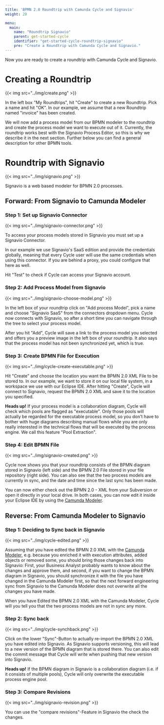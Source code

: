 ```yaml
---
title: 'BPMN 2.0 Roundtrip with Camunda Cycle and Signavio'
weight: 20

menu:
  main:
    name: "Roundtrip Signavio"
    parent: get-started-cycle
    identifier: "get-started-cycle-roundtrip-signavio"
    pre: "Create a Roundtrip with Camunda Cycle and Signavio."
---
```


Now you are ready to create a roundtrip with Camunda Cycle and Signavio.


# Creating a Roundtrip

{{< img src="../img/create.png" >}}

In the left box "My Roundtrips", hit "Create" to create a new Roundtrip. Pick a name and hit "OK". In our example, we assume that a new Roundtrip named "invoice" has been created.

We will now add a process model from our BPMN modeler to the roundtrip and create the process model we want to execute out of it. Currently, the roundtrip works best with the Signavio Process Editor, so this is why we describe it in the next section. Further below you can find a general description for other BPMN tools.


# Roundtrip with Signavio

{{< img src="../img/signavio.png" >}}

Signavio is a web based modeler for BPMN 2.0 processes.

## Forward: From Signavio to Camunda Modeler

### Step 1: Set up Signavio Connector

{{< img src="../img/signavio-connector.png" >}}

To access your process models stored in Signavio you must set up a Signavio Connector.

In our example we use Signavio's SaaS edition and provide the credentials globally, meaning that every Cycle user will use the same credentials when using this connector. If you are behind a proxy, you could configure that here as well.

Hit "Test" to check if Cycle can access your Signavio account.

### Step 2: Add Process Model from Signavio

{{< img src="../img/signavio-choose-model.png" >}}

In the left box of your roundtrip click on "Add process Model", pick a name and choose "Signavio SaaS" from the connectors dropdown menu. Cycle now connects with Signavio, so after a short time you can navigate through the tree to select your process model.

After you hit "Add", Cycle will save a link to the process model you selected and offers you a preview image in the left box of your roundtrip. It also says that the process model has not been synchronized yet, which is true.

### Step 3: Create BPMN File for Execution

{{< img src="../img/cycle-create-executable.png" >}}

Hit "Create" and choose the location you want the BPMN 2.0 XML File to be stored to. In our example, we want to store it on our local file system, in a workspace we use with our Eclipse IDE. After hitting "Create", Cycle will connect to Signavio, request the BPMN 2.0 XML and save it to the location you specified.

**Heads up!** If your process model is a collaboration diagram, Cycle will check which pools are flagged as "executable". Only those pools will actually be regarded for the executable process model, so you don't have to bother with huge diagrams describing manual flows while you are only really interested in the technical flows that will be executed by the process engine. We call this feature "Pool Extraction".

### Step 4: Edit BPMN File

{{< img src="../img/signavio-created.png" >}}

Cycle now shows you that your roundtrip consists of the BPMN diagram stored in Signavio (left side) and the BPMN 2.0 File stored in your file repository (right side). You can also see that the two process models are currently in sync, and the date and time since the last sync has been made.

You can now either check out the BPMN 2.0 - XML from your Subversion or open it directly in your local drive. In both cases, you can now edit it inside your Eclipse IDE by using the [Camunda Modeler](https://camunda.org/bpmn/tool/).

## Reverse: From Camunda Modeler to Signavio

### Step 1: Deciding to Sync back in Signavio

{{< img src="../img/cycle-edited.png" >}}

Assuming that you have edited the BPMN 2.0 XML with the [Camunda Modeler](/manual/latest/installation/eclipse-plugin/), e.g. because you enriched it with execution attributes, added objects or removed some, you should bring those changes back into Signavio: First, your Business Analyst probably wants to know about the changes and approve them, and second, if you want to change the BPMN diagram in Signavio, you should synchronize it with the file you have changed in the Camunda Modeler first, so that the next forward engineering sync from Signavio to the Camunda Modeler does not overwrite all the changes you have made.

When you have Edited the BPMN 2.0 XML with the Camunda Modeler, Cycle will you tell you that the two process models are not in sync any more.

### Step 2: Sync back

{{< img src="../img/cycle-synchback.png" >}}

Click on the lower "Sync"-Button to actually re-import the BPMN 2.0 XML you have edited into Signavio. As Signavio supports versioning, this will lead to a new version of the BPMN diagram that is stored there. You can also edit the commit message that Cycle will write when pushing that new version into Signavio.

**Heads up!** If the BPMN diagram in Signavio is a collaboration diagram (i.e. if it consists of multiple pools), Cycle will only overwrite the executable process engine pool.

### Step 3: Compare Revisions

{{< img src="../img/signavio-revision.png" >}}

You can use the "compare revisions"-Feature in Signavio the check the changes.
